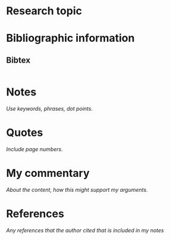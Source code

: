 # Research topic

# Bibliographic information

## Bibtex

``` bib

```

# Notes

*Use keywords, phrases, dot points.*

# Quotes

*Include page numbers.*

# My commentary

*About the content, how this might support my arguments.*

# References

*Any references that the author cited that is included in my notes*